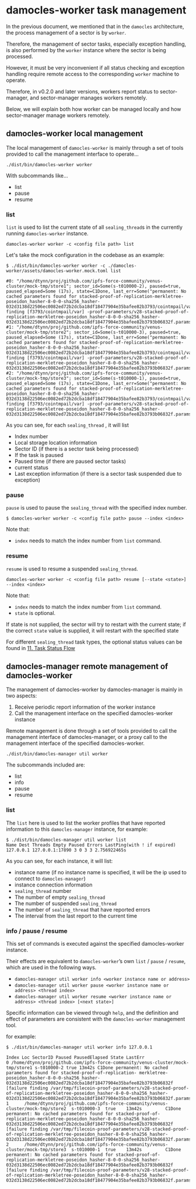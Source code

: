 # damocles-worker task management

In the previous document, we mentioned that in the `damocles` architecture, the process management of a sector is by `worker`.

Therefore, the management of sector tasks, especially exception handling, is also performed by the `worker` instance where the sector is being processed.

However, it must be very inconvenient if all status checking and exception handling require remote access to the corresponding `worker` machine to operate.

Therefore, in v0.2.0 and later versions, workers report status to sector-manager, and sector-manager manages workers remotely.

Below, we will explain both how worker can be managed locally and how sector-manager manage workers remotely.

## damocles-worker local management

The local management of `damocles-worker` is mainly through a set of tools provided to call the management interface to operate…


```
./dist/bin/damocles-worker worker
```

With subcommands like…

- list
- pause
- resume


### list

`list` is used to list the current state of all `sealing_thread`s in the currently running `damocles-worker` instance.

```
damocles-worker worker -c <config file path> list
```

Let's take the mock configuration in the codebase as an example:

```
$ ./dist/bin/damocles-worker worker -c ./damocles-worker/assets/damocles-worker.mock.toml list

#0: "/home/dtynn/proj/github.com/ipfs-force-community/venus-cluster/mock-tmp/store1"; sector_id=Some(s-t010000-2), paused=true, paused_elapsed=Some (17s), state=C1Done, last_err=Some("permanent: No cached parameters found for stacked-proof-of-replication-merkletree-poseidon_hasher-8-0-0-sha256_hasher-032d3138d22506ec0082ed72b2dcba18df18477904e35bafee82b3793/cointmpail/var finding [f3793/cointmpail/var] -proof-parameters/v28-stacked-proof-of-replication-merkletree-poseidon_hasher-8-0-0-sha256_hasher-032d3138d22506ec0082ed72b2dcba18df18477904e35bafee82b3793b06832f.params]")
#1: "/home/dtynn/proj/github.com/ipfs-force-community/venus-cluster/mock-tmp/store2"; sector_id=Some(s-t010000-3), paused=true, paused_elapsed=Some (17s), state=C1Done, last_err=Some("permanent: No cached parameters found for stacked-proof-of-replication-merkletree-poseidon_hasher-8-0-0-sha256_hasher-032d3138d22506ec0082ed72b2dcba18df18477904e35bafee82b3793/cointmpail/var finding [f3793/cointmpail/var] -proof-parameters/v28-stacked-proof-of-replication-merkletree-poseidon_hasher-8-0-0-sha256_hasher-032d3138d22506ec0082ed72b2dcba18df18477904e35bafee82b3793b06832f.params]")
#2: "/home/dtynn/proj/github.com/ipfs-force-community/venus-cluster/mock-tmp/store3"; sector_id=Some(s-t010000-1), paused=true, paused_elapsed=Some (17s), state=C1Done, last_err=Some("permanent: No cached parameters found for stacked-proof-of-replication-merkletree-poseidon_hasher-8-0-0-sha256_hasher-032d3138d22506ec0082ed72b2dcba18df18477904e35bafee82b3793/cointmpail/var finding [f3793/cointmpail/var] -proof-parameters/v28-stacked-proof-of-replication-merkletree-poseidon_hasher-8-0-0-sha256_hasher-032d3138d22506ec0082ed72b2dcba18df18477904e35bafee82b3793b06832f.params]")
```

As you can see, for each `sealing_thread` , it will list

- Index number
- Local storage location information
- Sector ID (if there is a sector task being processed)
- If the task is paused
- Paused time (if there are paused sector tasks)
- current status
- Last exception information (if there is a sector task suspended due to exception)



### pause

`pause` is used to pause the `sealing_thread` with the specified index number.

```
$ damocles-worker worker -c <config file path> pause --index <index>
```

Note that:

- `index` needs to match the index number from `list` command.



### resume

`resume` is used to resume a suspended `sealing_thread`. 

```
damocles-worker worker -c <config file path> resume [--state <state>] --index <index>
```

Note that:

- `index` needs to match the index number from `list` command.
- `state` is optional.

If state is not supplied, the sector will try to restart with the current state; if the correct `state` value is supplied, it will restart with the specified state

For different `sealing_thread` task types, the optional status values ​​can be found in [11. Task Status Flow](./11.task-status-flow.md)



## damocles-manager remote management of damocles-worker

The management of damocles-worker by damocles-manager is mainly in two aspects:

1. Receive periodic report information of the worker instance
2. Call the management interface on the specified damocles-worker instance

Remote management is done through a set of tools provided to call the management interface of damocles-manager, or a proxy call to the management interface of the specified damocles-worker.

```
./dist/bin/damocles-manager util worker
```

The subcommands included are:

- list
- info
- pause
- resume

### list

The `list` here is used to list the worker profiles that have reported information to this `damocles-manager` instance, for example:

```
$ ./dist/bin/damocles-manager util worker list
Name Dest Threads Empty Paused Errors LastPing(with ! if expired)
127.0.0.1 127.0.0.1:17890 3 0 3 3 2.756922465s
```

As you can see, for each instance, it will list:

- instance name (if no instance name is specified, it will be the ip used to connect to `damocles-manager`)
- instance connection information
- `sealing_thread` number
- The number of empty `sealing_thread`
- The number of suspended `sealing_thread`
- The number of `sealing_thread` that have reported errors
- The interval from the last report to the current time



### info / pause / resume

This set of commands is executed against the specified damocles-worker instance.

Their effects are equivalent to `damocles-worker`’s own `list` / `pause` / `resume`, which are used in the following ways.

- `damocles-manager util worker info <worker instance name or address>`
- `damocles-manager util worker pause <worker instance name or address> <thread index>`
- `damocles-manager util worker resume <worker instance name or address> <thread index> [<next state>]`

Specific information can be viewed through `help`, and the definition and effect of parameters are consistent with the `damocles-worker` management tool.

for example:

```
$ ./dist/bin/damocles-manager util worker info 127.0.0.1

Index Loc SectorID Paused PausedElapsed State LastErr
0 /home/dtynn/proj/github.com/ipfs-force-community/venus-cluster/mock-tmp/store1 s-t010000-2 true 13m42s C1Done permanent: No cached parameters found for stacked-proof-of-replication- merkletree-poseidon_hasher-8-0-0-sha256_hasher-032d3138d22506ec0082ed72b2dcba18df18477904e35bafee82b3793b06832f [failure finding /var/tmp/filecoin-proof-parameters/v28-stacked-proof-of-replication-merkletree-poseidon_hasher-8-0-0-sha256_hasher-032d3138d22506ec0082ed72b2dcba18df18477904e35bafee82b3793b06832f.params]
1      /home/dtynn/proj/github.com/ipfs-force-community/venus-cluster/mock-tmp/store2  s-t010000-3  true    13m42s         C1Done  permanent: No cached parameters found for stacked-proof-of-replication-merkletree-poseidon_hasher-8-0-0-sha256_hasher-032d3138d22506ec0082ed72b2dcba18df18477904e35bafee82b3793b06832f [failure finding /var/tmp/filecoin-proof-parameters/v28-stacked-proof-of-replication-merkletree-poseidon_hasher-8-0-0-sha256_hasher-032d3138d22506ec0082ed72b2dcba18df18477904e35bafee82b3793b06832f.params]
2      /home/dtynn/proj/github.com/ipfs-force-community/venus-cluster/mock-tmp/store3  s-t010000-1  true    13m42s         C1Done  permanent: No cached parameters found for stacked-proof-of-replication-merkletree-poseidon_hasher-8-0-0-sha256_hasher-032d3138d22506ec0082ed72b2dcba18df18477904e35bafee82b3793b06832f [failure finding /var/tmp/filecoin-proof-parameters/v28-stacked-proof-of-replication-merkletree-poseidon_hasher-8-0-0-sha256_hasher-032d3138d22506ec0082ed72b2dcba18df18477904e35bafee82b3793b06832f.params]
```